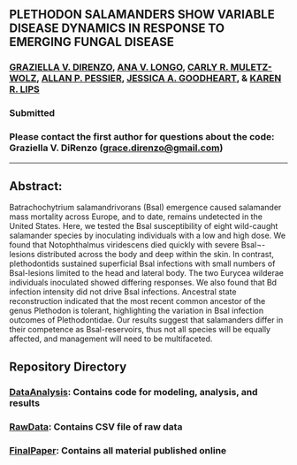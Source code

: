 ## PLETHODON SALAMANDERS SHOW VARIABLE DISEASE DYNAMICS IN RESPONSE TO EMERGING FUNGAL DISEASE

### [GRAZIELLA V. DIRENZO](https://grazielladirenzo.weebly.com), [ANA V. LONGO](https://thelongolab.com/), [CARLY R. MULETZ-WOLZ](https://nationalzoo.si.edu/conservation/carly-r-muletz-wolz), [ALLAN P. PESSIER](https://waddl.vetmed.wsu.edu/people/faculty/profile/allan-pessier), [JESSICA A. GOODHEART](https://jessicagoodheart.weebly.com/), & [KAREN R. LIPS](http://lipslab.weebly.com/)

### Submitted

### Please contact the first author for questions about the code: Graziella V. DiRenzo (grace.direnzo@gmail.com)
__________________________________________________________________________________________________________________________________________

## Abstract: 
Batrachochytrium salamandrivorans (Bsal) emergence caused salamander mass mortality across Europe, and to date, remains undetected in the United States. Here, we tested the Bsal susceptibility of eight wild-caught salamander species by inoculating individuals with a low and high dose. We found that Notophthalmus viridescens died quickly with severe Bsal¬-lesions distributed across the body and deep within the skin. In contrast, plethodontids sustained superficial Bsal infections with small numbers of Bsal-lesions limited to the head and lateral body. The two Eurycea wilderae individuals inoculated showed differing responses. We also found that Bd infection intensity did not drive Bsal infections. Ancestral state reconstruction indicated that the most recent common ancestor of the genus Plethodon is tolerant, highlighting the variation in Bsal infection outcomes of Plethodontidae. Our results suggest that salamanders differ in their competence as Bsal-reservoirs, thus not all species will be equally affected, and management will need to be multifaceted.

## Repository Directory
### [DataAnalysis](https://github.com/Grace89/Bsal/tree/master/DataAnalysis): Contains code for modeling, analysis, and results
### [RawData](https://github.com/Grace89/Bsal/tree/master/RawData): Contains CSV file of raw data
### [FinalPaper](): Contains all material published online
